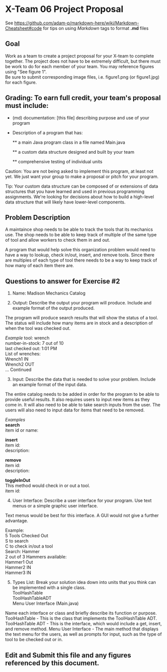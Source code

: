 # X-Team 06 Project Proposal

See https://github.com/adam-p/markdown-here/wiki/Markdown-Cheatsheet#code for tips on using *Markdown* tags to format __.md__ files

## Goal

Work as a team to create a project proposal for your X-team to complete together.
The project does not have to be extremely difficult,
but there must be work to do for each member of your team.
You may reference figures using "See figure 1".  
Be sure to submit corresponding image files, i.e. figure1.png (or figure1.jpg) for each figure.

## Grading: To earn full credit, your team's proposal must include:

* (md) documentation: [this file] describing purpose and use of your program

* Description of a program that has:

  ** a main Java program class in a file named Main.java
  
  ** a custom data structure designed and built by your team
  
  ** comprehensive testing of individual units
  
 Caution: You are not being asked to implement this program, at least not yet. 
 We just want your group to make a proposal or pitch for your program.
 
 Tip: Your custom data structure can be composed of or extensions of data structures that you have learned and used in previous programming assignments.  We're looking for decisions about how to build a high-level data structure that will likely have lower-level components.

## Problem Description

A maintaince shop needs to be able to track the tools that its mechanics use. The shop needs to be able to keep track of multiple of the same type of tool and allow workers to check them in and out.

A program that would help solve this organization problem would need to have a way to lookup, check in/out, insert, and remove tools. Since there are multiples of each type of tool there needs to be a way to keep track of how many of each item there are.

## Questions to answer for Exercise #2

1. Name: Madison Mechanics Catalog


2. Output: Describe the output your program will produce.  Include and example format of the output produced.

The program will produce search results that will show the status of a tool. The status will include how many items are in stock and a description of when the tool was checked out.

*Example*
tool: wrench  
number-in-stock: 7 out of 10  
last checked out: 1:01 PM  
List of wrenches:  
Wrench1    IN  
Wrench2    OUT  
... Continued  

3. Input: Describe the data that is needed to solve your problem. Include an example format of the input data.

The entire catalog needs to be added in order for the program to be able to provide useful results. It also requires users to input new items as they come in. It will also need to be able to take search inputs from the user. The users will also need to input data for items that need to be removed.

*Examples*  
**search**  
item id or name:  
  
**insert**  
item id:  
description:  
  
**remove**  
item id:  
description:  
  
**toggleInOut**  
This method would check in or out a tool.  
item id:  
  

4. User Interface: Describe a user interface for your program.  Use text menus or a simple graphic user interface.  
  
Text menus would be best for this interface. A GUI would not give a further advantage.  
  
Example:  
5 Tools Checked Out  
S to search  
C to check in/out a tool  
Search: Hammer  
2 out of 3 Hammers available:  
Hammer1    Out  
Hammer2    IN  
Hammer3    IN  

  
5. Types List: Break your solution idea down into units that you think can be implemented with a single class.  
ToolHashTable  
ToolHashTableADT  
Menu User Interface (Main.java)  


Name each interface or class and briefly describe its function or purpose.
ToolHashTable - This is the class that implements the ToolHashTable ADT. 
ToolHashTable ADT - This is the interface, which would include a get, insert, and remove method.
Menu User Interface - The main method that displays the text menu for the users, as well as prompts for input, such as 
the type of tool to be checked out or in.

## Edit and Submit this file and any figures referenced by this document.

